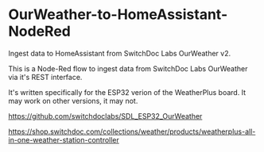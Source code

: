 # OurWeather-to-HomeAssistant-NodeRed
 Ingest data to HomeAssistant from SwitchDoc Labs OurWeather v2.

 This is a Node-Red flow to ingest data from SwitchDoc Labs OurWeather via it's REST interface. 
 
 It's written specifically for the ESP32 verion of the WeatherPlus board. It may work on other versions, it may not.

 https://github.com/switchdoclabs/SDL_ESP32_OurWeather

https://shop.switchdoc.com/collections/weather/products/weatherplus-all-in-one-weather-station-controller


